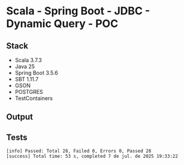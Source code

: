 # Scala - Spring Boot - JDBC - Dynamic Query - POC

## Stack
- Scala 3.7.3
- Java 25
- Spring Boot 3.5.6
- SBT 1.11.7
- GSON
- POSTGRES
- TestContainers

## Output

## Tests
```
[info] Passed: Total 28, Failed 0, Errors 0, Passed 28
[success] Total time: 53 s, completed 7 de jul. de 2025 19:33:22
```